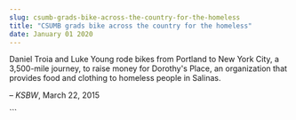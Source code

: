 ```yaml
---
slug: csumb-grads-bike-across-the-country-for-the-homeless
title: "CSUMB grads bike across the country for the homeless"
date: January 01 2020
---
```


 
<p>
  Daniel Troia and Luke Young rode bikes from Portland to New York City, a
  3,500&#45;mile journey, to raise money for Dorothy's Place, an organization
  that provides food and clothing to homeless people in Salinas.
</p>
<p>– <em>KSBW</em>, March 22, 2015</p>
```
